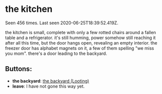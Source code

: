 # the kitchen

Seen 456 times. Last seen 2020-06-25T18:39:52.419Z.

the kitchen is small, complete with only a few rotted chairs around a fallen table and a refrigerator. it's still humming, power somehow still reaching it after all this time, but the door hangs open, revealing an empty interior. the freezer door has alphabet magnets on it, a few of them spelling "we miss you mom". there's a door leading to the backyard.

## Buttons:

- **the backyard**: [the backyard (Looting)](the-backyard--Looting--N8zeuzw.md)
- **leave**: I have not gone this way yet.